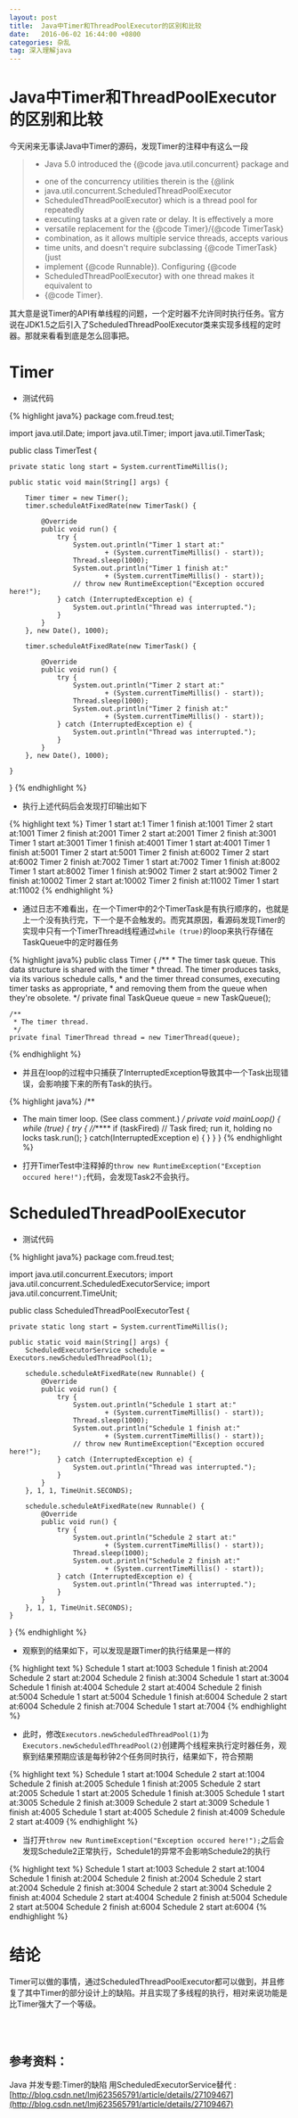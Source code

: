 ```yaml
---
layout: post
title:  Java中Timer和ThreadPoolExecutor的区别和比较
date:   2016-06-02 16:44:00 +0800
categories: 杂乱
tag: 深入理解java
---
```


Java中Timer和ThreadPoolExecutor的区别和比较
===============================

今天闲来无事读Java中Timer的源码，发现Timer的注释中有这么一段

>  * <p>Java 5.0 introduced the {@code java.util.concurrent} package and
> * one of the concurrency utilities therein is the {@link
> * java.util.concurrent.ScheduledThreadPoolExecutor
> * ScheduledThreadPoolExecutor} which is a thread pool for repeatedly
> * executing tasks at a given rate or delay.  It is effectively a more
> * versatile replacement for the {@code Timer}/{@code TimerTask}
> * combination, as it allows multiple service threads, accepts various
> * time units, and doesn't require subclassing {@code TimerTask} (just
> * implement {@code Runnable}).  Configuring {@code
> * ScheduledThreadPoolExecutor} with one thread makes it equivalent to
> * {@code Timer}.

其大意是说Timer的API有单线程的问题，一个定时器不允许同时执行任务。官方说在JDK1.5之后引入了ScheduledThreadPoolExecutor类来实现多线程的定时器。那就来看看到底是怎么回事把。

Timer
==========================

+ 测试代码

{% highlight java%}
package com.freud.test;

import java.util.Date;
import java.util.Timer;
import java.util.TimerTask;

public class TimerTest {

	private static long start = System.currentTimeMillis();

	public static void main(String[] args) {

		Timer timer = new Timer();
		timer.scheduleAtFixedRate(new TimerTask() {

			@Override
			public void run() {
				try {
					System.out.println("Timer 1 start at:"
							+ (System.currentTimeMillis() - start));
					Thread.sleep(1000);
					System.out.println("Timer 1 finish at:"
							+ (System.currentTimeMillis() - start));
					// throw new RuntimeException("Exception occured here!");
				} catch (InterruptedException e) {
					System.out.println("Thread was interrupted.");
				}
			}
		}, new Date(), 1000);

		timer.scheduleAtFixedRate(new TimerTask() {

			@Override
			public void run() {
				try {
					System.out.println("Timer 2 start at:"
							+ (System.currentTimeMillis() - start));
					Thread.sleep(1000);
					System.out.println("Timer 2 finish at:"
							+ (System.currentTimeMillis() - start));
				} catch (InterruptedException e) {
					System.out.println("Thread was interrupted.");
				}
			}
		}, new Date(), 1000);

	}
}
{% endhighlight %}

+ 执行上述代码后会发现打印输出如下

{% highlight text %}
Timer 1 start at:1
Timer 1 finish at:1001
Timer 2 start at:1001
Timer 2 finish at:2001
Timer 2 start at:2001
Timer 2 finish at:3001
Timer 1 start at:3001
Timer 1 finish at:4001
Timer 1 start at:4001
Timer 1 finish at:5001
Timer 2 start at:5001
Timer 2 finish at:6002
Timer 2 start at:6002
Timer 2 finish at:7002
Timer 1 start at:7002
Timer 1 finish at:8002
Timer 1 start at:8002
Timer 1 finish at:9002
Timer 2 start at:9002
Timer 2 finish at:10002
Timer 2 start at:10002
Timer 2 finish at:11002
Timer 1 start at:11002
{% endhighlight %}

+ 通过日志不难看出，在一个Timer中的2个TimerTask是有执行顺序的，也就是上一个没有执行完，下一个是不会触发的。而究其原因，看源码发现Timer的实现中只有一个TimerThread线程通过`while (true)`的loop来执行存储在TaskQueue中的定时器任务

{% highlight java%}
public class Timer {
    /**
     * The timer task queue.  This data structure is shared with the timer
     * thread.  The timer produces tasks, via its various schedule calls,
     * and the timer thread consumes, executing timer tasks as appropriate,
     * and removing them from the queue when they're obsolete.
     */
    private final TaskQueue queue = new TaskQueue();

    /**
     * The timer thread.
     */
    private final TimerThread thread = new TimerThread(queue);
{% endhighlight %}

+ 并且在loop的过程中只捕获了InterruptedException导致其中一个Task出现错误，会影响接下来的所有Task的执行。

{% highlight java%}
 /**
  * The main timer loop.  (See class comment.)
  */
private void mainLoop() {
    while (true) {
        try {
           	//*****
            if (taskFired)  // Task fired; run it, holding no locks
                task.run();
        } catch(InterruptedException e) {
        }
    }
}
{% endhighlight %}

+ 打开TimerTest中注释掉的`throw new RuntimeException("Exception occured here!");`代码，会发现Task2不会执行。


ScheduledThreadPoolExecutor
==============================

+ 测试代码

{% highlight java%}
package com.freud.test;

import java.util.concurrent.Executors;
import java.util.concurrent.ScheduledExecutorService;
import java.util.concurrent.TimeUnit;

public class ScheduledThreadPoolExecutorTest {

	private static long start = System.currentTimeMillis();

	public static void main(String[] args) {
		ScheduledExecutorService schedule = Executors.newScheduledThreadPool(1);

		schedule.scheduleAtFixedRate(new Runnable() {
			@Override
			public void run() {
				try {
					System.out.println("Schedule 1 start at:"
							+ (System.currentTimeMillis() - start));
					Thread.sleep(1000);
					System.out.println("Schedule 1 finish at:"
							+ (System.currentTimeMillis() - start));
					// throw new RuntimeException("Exception occured here!");
				} catch (InterruptedException e) {
					System.out.println("Thread was interrupted.");
				}
			}
		}, 1, 1, TimeUnit.SECONDS);

		schedule.scheduleAtFixedRate(new Runnable() {
			@Override
			public void run() {
				try {
					System.out.println("Schedule 2 start at:"
							+ (System.currentTimeMillis() - start));
					Thread.sleep(1000);
					System.out.println("Schedule 2 finish at:"
							+ (System.currentTimeMillis() - start));
				} catch (InterruptedException e) {
					System.out.println("Thread was interrupted.");
				}
			}
		}, 1, 1, TimeUnit.SECONDS);
	}
}
{% endhighlight %}

+ 观察到的结果如下，可以发现是跟Timer的执行结果是一样的

{% highlight text %}
Schedule 1 start at:1003
Schedule 1 finish at:2004
Schedule 2 start at:2004
Schedule 2 finish at:3004
Schedule 1 start at:3004
Schedule 1 finish at:4004
Schedule 2 start at:4004
Schedule 2 finish at:5004
Schedule 1 start at:5004
Schedule 1 finish at:6004
Schedule 2 start at:6004
Schedule 2 finish at:7004
Schedule 1 start at:7004
{% endhighlight %}

+ 此时，修改`Executors.newScheduledThreadPool(1)`为`Executors.newScheduledThreadPool(2)`创建两个线程来执行定时器任务，观察到结果预期应该是每秒钟2个任务同时执行，结果如下，符合预期

{% highlight text %}
Schedule 1 start at:1004
Schedule 2 start at:1004
Schedule 2 finish at:2005
Schedule 1 finish at:2005
Schedule 2 start at:2005
Schedule 1 start at:2005
Schedule 1 finish at:3005
Schedule 1 start at:3005
Schedule 2 finish at:3009
Schedule 2 start at:3009
Schedule 1 finish at:4005
Schedule 1 start at:4005
Schedule 2 finish at:4009
Schedule 2 start at:4009
{% endhighlight %}

+ 当打开`throw new RuntimeException("Exception occured here!");`之后会发现Schedule2正常执行，Schedule1的异常不会影响Schedule2的执行

{% highlight text %}
Schedule 1 start at:1003
Schedule 2 start at:1004
Schedule 1 finish at:2004
Schedule 2 finish at:2004
Schedule 2 start at:2004
Schedule 2 finish at:3004
Schedule 2 start at:3004
Schedule 2 finish at:4004
Schedule 2 start at:4004
Schedule 2 finish at:5004
Schedule 2 start at:5004
Schedule 2 finish at:6004
Schedule 2 start at:6004
{% endhighlight %}

结论
==========================

Timer可以做的事情，通过ScheduledThreadPoolExecutor都可以做到，并且修复了其中Timer的部分设计上的缺陷。并且实现了多线程的执行，相对来说功能是比Timer强大了一个等级。

<br />
<br />

参考资料：
-------------------------------------

Java 并发专题:Timer的缺陷 用ScheduledExecutorService替代 : [http://blog.csdn.net/lmj623565791/article/details/27109467](http://blog.csdn.net/lmj623565791/article/details/27109467)

<br />
<br />
